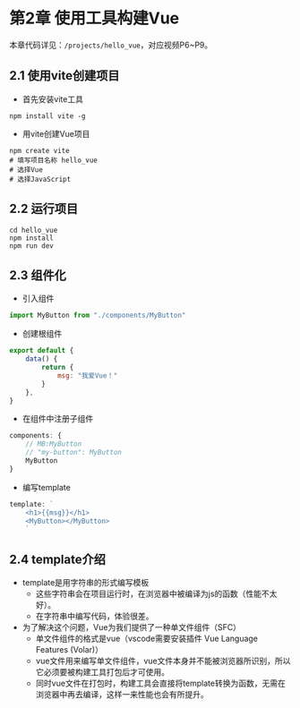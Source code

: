 # 第2章 使用工具构建Vue

本章代码详见：`/projects/hello_vue`，对应视频P6\~P9。

## 2.1 使用vite创建项目

- 首先安装vite工具

```shell
npm install vite -g
```

- 用vite创建Vue项目

```shell
npm create vite
# 填写项目名称 hello_vue
# 选择Vue
# 选择JavaScript
```

## 2.2 运行项目

```shell
cd hello_vue
npm install
npm run dev
```

## 2.3 组件化

- 引入组件

```javascript
import MyButton from "./components/MyButton"
```

- 创建根组件

```javascript
export default {
    data() {
        return {
            msg: "我爱Vue！"
        }
    },
}
```

- 在组件中注册子组件

```javascript
components: {
    // MB:MyButton
    // "my-button": MyButton
    MyButton
}
```

- 编写template
```javascript
template: `
    <h1>{{msg}}</h1>
    <MyButton></MyButton>
    `
```

## 2.4 template介绍

- template是用字符串的形式编写模板
    - 这些字符串会在项目运行时，在浏览器中被编译为js的函数（性能不太好）。
    - 在字符串中编写代码，体验很差。 
- 为了解决这个问题，Vue为我们提供了一种单文件组件（SFC）
    - 单文件组件的格式是vue（vscode需要安装插件 Vue Language Features (Volar)）
    - vue文件用来编写单文件组件，vue文件本身并不能被浏览器所识别，所以它必须要被构建工具打包后才可使用。
    - 同时vue文件在打包时，构建工具会直接将template转换为函数，无需在浏览器中再去编译，这样一来性能也会有所提升。
